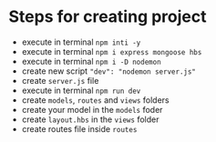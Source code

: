 # Steps for creating project

- execute in terminal `npm inti -y`
- execute in terminal `npm i express mongoose hbs`
- execute in terminal `npm i -D nodemon`
- create new script `"dev": "nodemon server.js"`
- create `server.js` file
- execute in terminal `npm run dev`
- create `models`, `routes` and `views` folders
- create your model in the `models` foder
- create `layout.hbs` in the `views` folder
- create routes file inside `routes`
